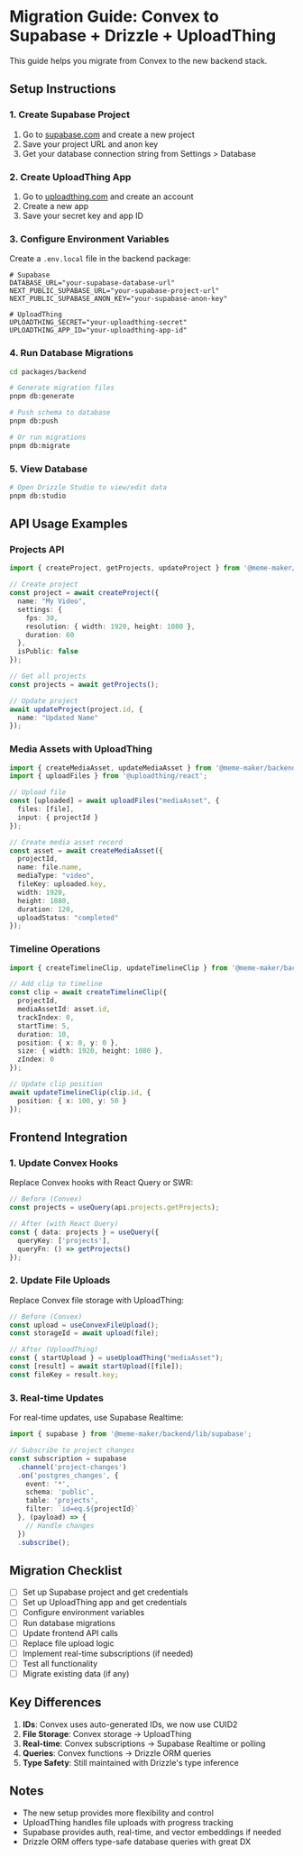 # Migration Guide: Convex to Supabase + Drizzle + UploadThing

This guide helps you migrate from Convex to the new backend stack.

## Setup Instructions

### 1. Create Supabase Project

1. Go to [supabase.com](https://supabase.com) and create a new project
2. Save your project URL and anon key
3. Get your database connection string from Settings > Database

### 2. Create UploadThing App

1. Go to [uploadthing.com](https://uploadthing.com) and create an account
2. Create a new app
3. Save your secret key and app ID

### 3. Configure Environment Variables

Create a `.env.local` file in the backend package:

```env
# Supabase
DATABASE_URL="your-supabase-database-url"
NEXT_PUBLIC_SUPABASE_URL="your-supabase-project-url"
NEXT_PUBLIC_SUPABASE_ANON_KEY="your-supabase-anon-key"

# UploadThing
UPLOADTHING_SECRET="your-uploadthing-secret"
UPLOADTHING_APP_ID="your-uploadthing-app-id"
```

### 4. Run Database Migrations

```bash
cd packages/backend

# Generate migration files
pnpm db:generate

# Push schema to database
pnpm db:push

# Or run migrations
pnpm db:migrate
```

### 5. View Database

```bash
# Open Drizzle Studio to view/edit data
pnpm db:studio
```

## API Usage Examples

### Projects API

```typescript
import { createProject, getProjects, updateProject } from '@meme-maker/backend/api/projects';

// Create project
const project = await createProject({
  name: "My Video",
  settings: {
    fps: 30,
    resolution: { width: 1920, height: 1080 },
    duration: 60
  },
  isPublic: false
});

// Get all projects
const projects = await getProjects();

// Update project
await updateProject(project.id, {
  name: "Updated Name"
});
```

### Media Assets with UploadThing

```typescript
import { createMediaAsset, updateMediaAsset } from '@meme-maker/backend/api/mediaAssets';
import { uploadFiles } from '@uploadthing/react';

// Upload file
const [uploaded] = await uploadFiles("mediaAsset", {
  files: [file],
  input: { projectId }
});

// Create media asset record
const asset = await createMediaAsset({
  projectId,
  name: file.name,
  mediaType: "video",
  fileKey: uploaded.key,
  width: 1920,
  height: 1080,
  duration: 120,
  uploadStatus: "completed"
});
```

### Timeline Operations

```typescript
import { createTimelineClip, updateTimelineClip } from '@meme-maker/backend/api/timelineClips';

// Add clip to timeline
const clip = await createTimelineClip({
  projectId,
  mediaAssetId: asset.id,
  trackIndex: 0,
  startTime: 5,
  duration: 10,
  position: { x: 0, y: 0 },
  size: { width: 1920, height: 1080 },
  zIndex: 0
});

// Update clip position
await updateTimelineClip(clip.id, {
  position: { x: 100, y: 50 }
});
```

## Frontend Integration

### 1. Update Convex Hooks

Replace Convex hooks with React Query or SWR:

```typescript
// Before (Convex)
const projects = useQuery(api.projects.getProjects);

// After (with React Query)
const { data: projects } = useQuery({
  queryKey: ['projects'],
  queryFn: () => getProjects()
});
```

### 2. Update File Uploads

Replace Convex file storage with UploadThing:

```typescript
// Before (Convex)
const upload = useConvexFileUpload();
const storageId = await upload(file);

// After (UploadThing)
const { startUpload } = useUploadThing("mediaAsset");
const [result] = await startUpload([file]);
const fileKey = result.key;
```

### 3. Real-time Updates

For real-time updates, use Supabase Realtime:

```typescript
import { supabase } from '@meme-maker/backend/lib/supabase';

// Subscribe to project changes
const subscription = supabase
  .channel('project-changes')
  .on('postgres_changes', {
    event: '*',
    schema: 'public',
    table: 'projects',
    filter: `id=eq.${projectId}`
  }, (payload) => {
    // Handle changes
  })
  .subscribe();
```

## Migration Checklist

- [ ] Set up Supabase project and get credentials
- [ ] Set up UploadThing app and get credentials
- [ ] Configure environment variables
- [ ] Run database migrations
- [ ] Update frontend API calls
- [ ] Replace file upload logic
- [ ] Implement real-time subscriptions (if needed)
- [ ] Test all functionality
- [ ] Migrate existing data (if any)

## Key Differences

1. **IDs**: Convex uses auto-generated IDs, we now use CUID2
2. **File Storage**: Convex storage → UploadThing
3. **Real-time**: Convex subscriptions → Supabase Realtime or polling
4. **Queries**: Convex functions → Drizzle ORM queries
5. **Type Safety**: Still maintained with Drizzle's type inference

## Notes

- The new setup provides more flexibility and control
- UploadThing handles file uploads with progress tracking
- Supabase provides auth, real-time, and vector embeddings if needed
- Drizzle ORM offers type-safe database queries with great DX